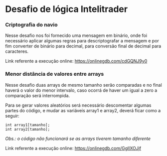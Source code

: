 # Desafio de lógica Intelitrader

### Criptografia do navio
Nesse desafio nos foi fornecido uma mensagem em binário, onde foi necessário aplicar algumas regras para descriptografar a mensagem e por fim converter de binário para decimal, para conversão final de decimal para caracteres.

Link referente a execução online: https://onlinegdb.com/cdGQNJ9y0


### Menor distância  de valores entre arrays
Nesse desafio duas arrays de mesmo tamanho serão comparadas e no final haverá o valor do menor intervalo, caso ocorrá de haver um igual a zero a comparação será interrompida.

Para se gerar valores aleatórios será necessário descomentar algumas partes do código, e mudar as variáveis array1 e array2, deverá ficar como a seguir:

```
int array1[tamanho];
int array2[tamanho];
```
*Obs.: o código não funcionará se as arrays tiverem tamanho diferente*

Link referente a execução online: https://onlinegdb.com/GgllXOJjf
